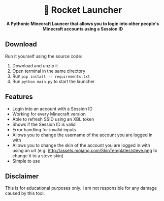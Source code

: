 <div align="center">

# 🚀 Rocket Launcher

**A Pythonic Minecraft Launcer that allows you to login into other people's Minecraft accounts using a Session ID**

</div>

## Download

Run it yourself using the source code:
1. Download and unzip it
2. Open terminal in the same directory
3. Run `pip install -r requirements.txt`
4. Run `python main.py` to start the launcher

## Features
- Login into an account with a Session ID 
- Working for every Minecraft version
- Able to refresh SSID using an XBL token
- Shows if the Session ID is valid
- Error handling for invalid inputs
- Allows you to change the username of the account you are logged in with
- Allows you to change the skin of the account you are logged in with using an url (e.g. http://assets.mojang.com/SkinTemplates/steve.png to change it to a steve skin)
- Simple to use

## Disclaimer
This is for educational purposes only. I am not responsible for any damage caused by this tool.
